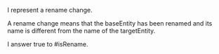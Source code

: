I represent a rename change.

A rename change means that the baseEntity has been renamed and its name is different from the name of the targetEntity.

I answer true to #isRename.